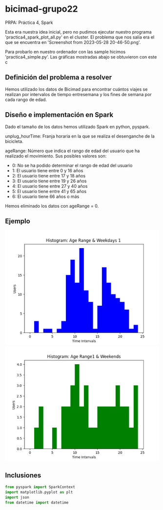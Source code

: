 # bicimad-grupo22
PRPA: Práctica 4, Spark

Esta era nuestra idea inicial, pero no pudimos ejecutar nuestro programa 'practica4_spark_plot_all.py' en el cluster. El problema que nos salía era el que se encuentra en 'Screenshot from 2023-05-28 20-46-50.png'. 

Para probarlo en nuestro ordenador con las sample hicimos 'practica4_simple.py'. Las gráficas mostradas abajo se obtuvieron con este c
## Definición del problema a resolver
Hemos utilizado los datos de Bicimad para encontrar cuántos viajes se realizan por intervalos de tiempo entresemana y los fines de semana por cada rango de edad.  
## Diseño e implementación en Spark
Dado el tamaño de los datos hemos utilizado Spark en python, pyspark. 

unplug_hourTime: Franja horaria en la que se realiza el desenganche de la bicicleta. 

ageRange: Número que indica el rango de edad del usuario que ha realizado el movimiento. Sus posibles valores son:
- 0: No se ha podido determinar el rango de edad del usuario
- 1: El usuario tiene entre 0 y 16 años
- 2: El usuario tiene entre 17 y 18 años
- 3: El usuario tiene entre 19 y 26 años
- 4: El usuario tiene entre 27 y 40 años
- 5: El usuario tiene entre 41 y 65 años
- 6: El usuario tiene 66 años o más 

Hemos eliminado los datos con ageRange = 0.
## Ejemplo
![Histograma](histo_weekdays_1.png)
![Histograma](histo_weekends_1.png)


## Inclusiones
```python
from pyspark import SparkContext
import matplotlib.pyplot as plt
import json
from datetime import datetime
```

